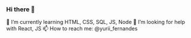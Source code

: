 ### Hi there 👋

🌱 I’m currently learning HTML, CSS, SQL, JS, Node
🤔 I’m looking for help with React, JS
📫 How to reach me: @yurii_fernandes

